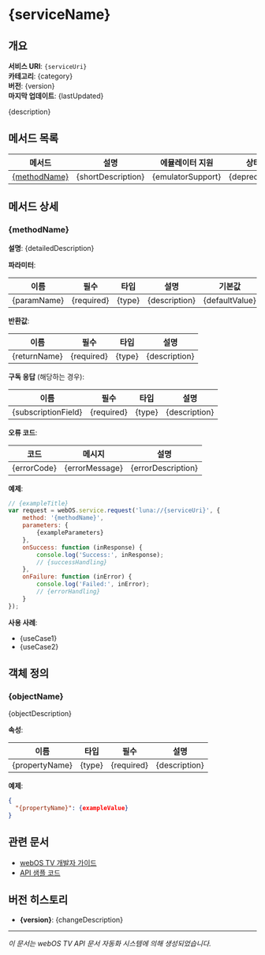 # {serviceName}

## 개요
**서비스 URI**: `{serviceUri}`  
**카테고리**: {category}  
**버전**: {version}  
**마지막 업데이트**: {lastUpdated}

{description}

## 메서드 목록

| 메서드 | 설명 | 에뮬레이터 지원 | 상태 |
|--------|------|----------------|------|
| [{methodName}](#{methodName}) | {shortDescription} | {emulatorSupport} | {deprecated} |

## 메서드 상세

### {methodName}

**설명**: {detailedDescription}

**파라미터**:

| 이름 | 필수 | 타입 | 설명 | 기본값 |
|------|------|------|------|--------|
| {paramName} | {required} | {type} | {description} | {defaultValue} |

**반환값**:

| 이름 | 필수 | 타입 | 설명 |
|------|------|------|------|
| {returnName} | {required} | {type} | {description} |

**구독 응답** (해당하는 경우):

| 이름 | 필수 | 타입 | 설명 |
|------|------|------|------|
| {subscriptionField} | {required} | {type} | {description} |

**오류 코드**:

| 코드 | 메시지 | 설명 |
|------|--------|------|
| {errorCode} | {errorMessage} | {errorDescription} |

**예제**:

```javascript
// {exampleTitle}
var request = webOS.service.request('luna://{serviceUri}', {
    method: '{methodName}',
    parameters: {
        {exampleParameters}
    },
    onSuccess: function (inResponse) {
        console.log('Success:', inResponse);
        // {successHandling}
    },
    onFailure: function (inError) {
        console.log('Failed:', inError);
        // {errorHandling}
    }
});
```

**사용 사례**:
- {useCase1}
- {useCase2}

## 객체 정의

### {objectName}

{objectDescription}

**속성**:

| 이름 | 타입 | 필수 | 설명 |
|------|------|------|------|
| {propertyName} | {type} | {required} | {description} |

**예제**:

```json
{
  "{propertyName}": {exampleValue}
}
```

## 관련 문서
- [webOS TV 개발자 가이드]({relatedDocsUrl})
- [API 샘플 코드]({sampleCodeUrl})

## 버전 히스토리
- **{version}**: {changeDescription}

---
*이 문서는 webOS TV API 문서 자동화 시스템에 의해 생성되었습니다.*
